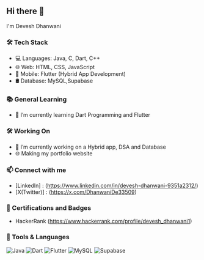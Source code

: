 ## Hi there 👋
I'm Devesh Dhanwani
### 🛠️ Tech Stack
- 💻 Languages: Java, C, Dart, C++
- 🌐 Web: HTML, CSS, JavaScript
- 📱 Mobile: Flutter (Hybrid App Development)
- 🛢️ Database: MySQL,Supabase
### 📚 General Learning
- 🌱 I’m currently learning Dart Programming and Flutter
 ### 🛠️ Working On
- 🔭 I’m currently working on a Hybrid app, DSA and Database
- 🌐 Making my portfolio website
### 📫  Connect with me
-  [LinkedIn] : (https://www.linkedin.com/in/devesh-dhanwani-9351a2312/)
- [X(Twitter)] : (https://x.com/DhanwaniDe33509)
### 🏅 Certifications and Badges
- HackerRank (https://www.hackerrank.com/profile/devesh_dhanwani1)
### 🧰 Tools & Languages
![Java](https://img.shields.io/badge/Java-%23ED8B00.svg?style=for-the-badge&logo=java&logoColor=white)
![Dart](https://img.shields.io/badge/Dart-0175C2.svg?style=for-the-badge&logo=dart&logoColor=white)
![Flutter](https://img.shields.io/badge/Flutter-02569B.svg?style=for-the-badge&logo=flutter&logoColor=white)
![MySQL](https://img.shields.io/badge/MySQL-005C84.svg?style=for-the-badge&logo=mysql&logoColor=white)
![Supabase](https://img.shields.io/badge/Supabase-3ECF8E.svg?style=for-the-badge&logo=supabase&logoColor=white)

 
